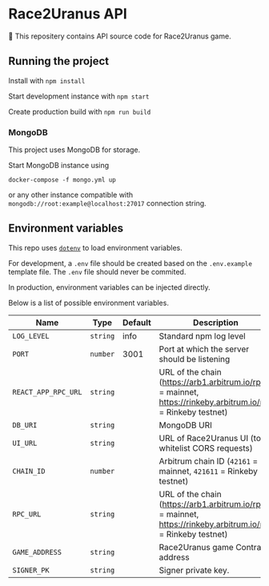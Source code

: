 # Race2Uranus API

🚀 This repositery contains API source code for Race2Uranus game.

## Running the project

Install with `npm install`

Start development instance with `npm start`

Create production build with `npm run build`

### MongoDB

This project uses MongoDB for storage.

Start MongoDB instance using

`docker-compose -f mongo.yml up`

or any other instance compatible with `mongodb://root:example@localhost:27017` connection string.


## Environment variables

This repo uses [`dotenv`](https://www.npmjs.com/package/dotenv) to load environment variables.

For development, a `.env` file should be created based on the `.env.example` template file. The `.env` file should never be commited.

In production, environment variables can be injected directly.

Below is a list of possible environment variables.

| Name                        | Type     | Default                                    | Description                                                                                                 |
| --------------------------- | -------- | ------------------------------------------ | ----------------------------------------------------------------------------------------------------------- |
| `LOG_LEVEL`        | `string` | info | Standard npm log level |
| `PORT`        | `number` | 3001  | Port at which the server should be listening |
| `REACT_APP_RPC_URL`         | `string` |                                            | URL of the chain (https://arb1.arbitrum.io/rpc = mainnet, https://rinkeby.arbitrum.io/rpc = Rinkeby testnet) |
| `DB_URI`    | `string` |  | MongoDB URI                                                                       |
| `UI_URL`   | `string` |                                            | URL of Race2Uranus UI (to whitelist CORS requests)
| `CHAIN_ID`    | `number` |                                            | Arbitrum chain ID (`42161` = mainnet, `421611` = Rinkeby testnet)                                                           |
| `RPC_URL`    | `string` |                                            | URL of the chain    (https://arb1.arbitrum.io/rpc = mainnet, https://rinkeby.arbitrum.io/rpc = Rinkeby testnet) |         |
| `GAME_ADDRESS` | `string` |                                          | Race2Uranus game Contract address                                                                        |
| `SIGNER_PK`         | `string` |                                            |	Signer private key.                                                                                             |

